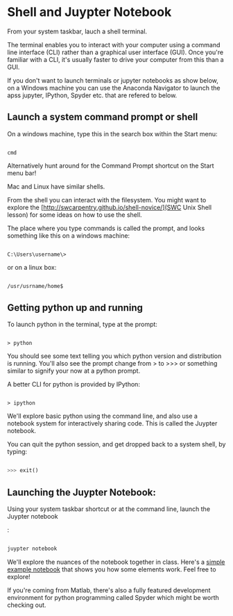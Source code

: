 # Shell and Juypter Notebook

From your system taskbar, lauch a shell terminal. 

The terminal enables you to interact with your computer using a command line interface (CLI) rather than a graphical user interface (GUI). Once you're familiar with a CLI, it's usually faster to drive your computer from this than a GUI.



If you don't want to launch terminals or jupyter notebooks as show below, on a Windows machine you can use the Anaconda Navigator to launch the apss jupyter, IPython, Spyder etc. that are refered to below.



## Launch a system command prompt or shell

On a windows machine, type this in the search box within the Start menu: 

``` dos

cmd

```


Alternatively hunt around for the Command Prompt shortcut on the Start menu bar!



Mac and Linux have similar shells.



From the shell you can interact with the filesystem. You might want to explore the [http://swcarpentry.github.io/shell-novice/](SWC Unix Shell lesson) for some ideas on how to use the shell.



The place where you type commands is called the prompt, and looks something like this on a windows machine:

```dos

C:\Users\username\>

```


or on a linux box:

```bash

/usr/usrname/home$

```



## Getting python up and running

To launch python in the terminal, type at the prompt:

```dos

> python

```



You should see some text telling you which python version and distribution is running. You'll also see the prompt change from > to >>> or something similar to signify your now at a python prompt.



A better CLI for python is provided by IPython:


```dos

> ipython

```



We'll explore basic python using the command line, and also use a notebook system for interactively sharing code. This is called the Juypter notebook.



You can quit the python session, and get dropped back to a system shell, by typing:


```python

>>> exit()
```



## Launching the Juypter Notebook:

Using your system taskbar shortcut or at the command line, launch the Juypter notebook

:
```bash

juypter notebook

```



We'll explore the nuances of the notebook together in class. Here's a [simple example notebook](1_example_notebook.ipynb) that shows you how some elements work. Feel free to explore!

If you're coming from Matlab, there's also a fully featured development environment for python programming called Spyder which might be worth checking out.






